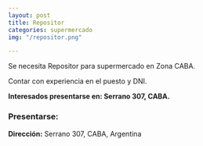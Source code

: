 ```yaml
---
layout: post
title: Repositor
categories: supermercado
img: "/repositor.png"

---
```

Se necesita Repositor para supermercado en Zona CABA.

Contar con experiencia en el puesto y DNI.


**Interesados presentarse en: Serrano 307, CABA.**

### Presentarse:

**Dirección:** Serrano 307, CABA, Argentina